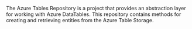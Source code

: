 The Azure Tables Repository is a project that provides an abstraction layer for working with Azure DataTables. This repository contains methods for creating and retrieving entities from the Azure Table Storage.
